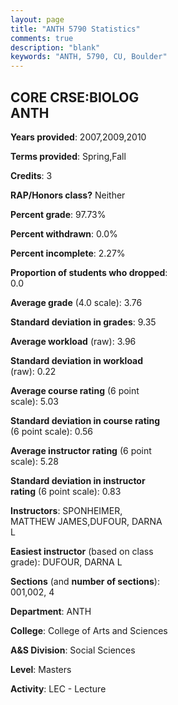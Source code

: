 ```yaml
---
layout: page
title: "ANTH 5790 Statistics"
comments: true
description: "blank"
keywords: "ANTH, 5790, CU, Boulder"
--- 
```

<head>
<script src="https://ajax.googleapis.com/ajax/libs/jquery/2.1.3/jquery.min.js"></script>
<script src="https://dl.dropboxusercontent.com/s/pc42nxpaw1ea4o9/highcharts.js?dl=0"></script>
<!-- <script src="../assets/js/highcharts.js"></script> -->
<style type="text/css">@font-face {
	font-family: "Bebas Neue";
	src: url(https://www.filehosting.org/file/details/544349/BebasNeue%20Regular.otf) format("opentype");
	}
	h1.Bebas { 
		font-family: "Bebas Neue", Verdana, Tahoma;
	}
</style>
</head>
<body>
	<div id="container" style="float: right; width: 45%; height: 88%; margin-left: 2.5%; margin-right: 2.5%;"></div>
	<script language="JavaScript">
		$(document).ready(function() {
		var chart = {type: 'column'};
		var title = {text: 'Grade Distribution'};
		var xAxis = {categories: ['A','B','C','D','F'],crosshair: true};
		var yAxis = {min: 0,title: {text: 'Percentage'}};
		var tooltip = {headerFormat: '<center><b><span style="font-size:20px">{point.key}</span></b></center>',
		               pointFormat: '<td style="padding:0"><b>{point.y:.1f}%</b></td>',
		               footerFormat: '</table>',shared: true,useHTML: true};
		var plotOptions = {column: {pointPadding: 0.0,borderWidth: 0}};  
		var credits = {enabled: false};var series= [{name: 'Percent',data: [77.97,22.03,0.0,0.0,0.0,]}];
		var json = {};
		json.chart = chart;
		json.title = title;
		json.tooltip = tooltip;
		json.xAxis = xAxis;
		json.yAxis = yAxis;  
		json.series = series;
		json.plotOptions = plotOptions;  
		json.credits = credits;
		$('#container').highcharts(json);
	});
	</script>
</body>
			   
## CORE CRSE:BIOLOG ANTH

**Years provided**: 2007,2009,2010

**Terms provided**: Spring,Fall

**Credits**: 3

**RAP/Honors class?** Neither

**Percent grade**: 97.73%

**Percent withdrawn**: 0.0%

**Percent incomplete**: 2.27%

**Proportion of students who dropped**: 0.0

**Average grade** (4.0 scale): 3.76

**Standard deviation in grades**: 9.35

**Average workload** (raw): 3.96

**Standard deviation in workload** (raw): 0.22

**Average course rating** (6 point scale): 5.03

**Standard deviation in course rating** (6 point scale): 0.56

**Average instructor rating** (6 point scale): 5.28

**Standard deviation in instructor rating** (6 point scale): 0.83

**Instructors**: SPONHEIMER, MATTHEW JAMES,DUFOUR, DARNA L

**Easiest instructor** (based on class grade): DUFOUR, DARNA L

**Sections** (and **number of sections**): 001,002, 4

**Department**: ANTH

**College**: College of Arts and Sciences

**A&S Division**: Social Sciences

**Level**: Masters

**Activity**: LEC - Lecture
